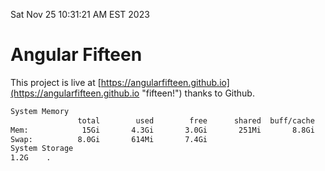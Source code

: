 Sat Nov 25 10:31:21 AM EST 2023

# Angular Fifteen


This project is live at [https://angularfifteen.github.io](https://angularfifteen.github.io "fifteen!") thanks to Github.

```bash
System Memory
               total        used        free      shared  buff/cache   available
Mem:            15Gi       4.3Gi       3.0Gi       251Mi       8.8Gi        11Gi
Swap:          8.0Gi       614Mi       7.4Gi
System Storage
1.2G	.
```

